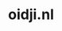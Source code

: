 ---
layout: post
title:  "oidji.nl"
internal_url:  "/dutchgov/oidji.nl.html"
categories: dutchgov
---